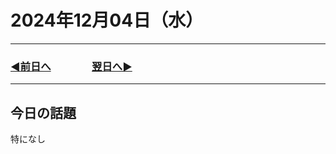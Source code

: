 # 2024年12月04日（水）

---

### [◀️前日へ](https://github.com/yuasys/chatty-journal/blob/main/2024/12/2024-12-03.md)&emsp;&emsp;&emsp;&emsp;[翌日へ▶️](https://github.com/yuasys/chatty-journal/blob/main/2024/12/2024-12-04.md)

---

## 今日の話題

特になし
